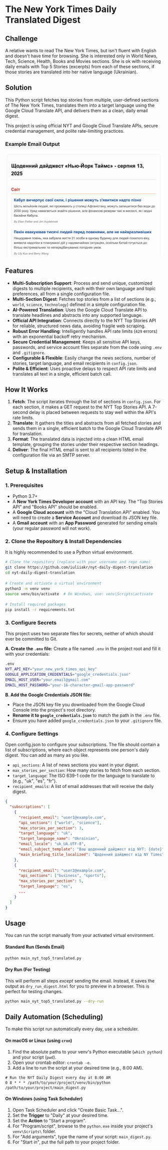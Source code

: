 # The New York Times Daily Translated Digest

## Challenge
A relative wants to read The New York Times, but isn't fluent with English and doesn't have time for browsing.
She is interested only in World News, Tech, Science, Health, Books and Movies sections.
She is ok with receiving daily emails with Top 5 Stories (excerpts) from each of these sections, if those stories are translated into her native language (Ukrainian).

## Solution

This Python script fetches top stories from multiple, user-defined sections of The New York Times, translates them into a target language using the Google Cloud Translate API, and delivers them as a clean, daily email digest.

This project is using official NYT and Google Cloud Translate APIs, secure credential management, and polite rate-limiting practices.

### Example Email Output

![Example Email Screenshot](email_screenshot.png)

## Features

-   **Multi-Subscription Support**: Process and send unique, customized digests to multiple recipients, each with their own language and topic preferences, all from a single configuration file.
-   **Multi-Section Digest**: Fetches top stories from a list of sections (e.g., `world`, `science`, `technology`) defined in a simple configuration file.
-   **AI-Powered Translation**: Uses the Google Cloud Translate API to translate headlines and abstracts into any supported language.
-   **Official API Integration**: Connects directly to the NYT Top Stories API for reliable, structured news data, avoiding fragile web scraping.
-   **Robust Error Handling**: Intelligently handles API rate limits (`429` errors) with an exponential backoff retry mechanism.
-   **Secure Credential Management**: Keeps all sensitive API keys, passwords, and service account files separate from the code using `.env` and `.gitignore`.
-   **Configurable & Flexible**: Easily change the news sections, number of stories, target language, and email recipients in `config.json`.
-   **Polite & Efficient**: Uses proactive delays to respect API rate limits and translates all text in a single, efficient batch call.

## How It Works

1.  **Fetch**: The script iterates through the list of sections in `config.json`. For each section, it makes a GET request to the NYT Top Stories API. A 7-second delay is placed between requests to stay well within the API's rate limits.
2.  **Translate**: It gathers the titles and abstracts from all fetched stories and sends them in a single, efficient batch to the Google Cloud Translate API for translation.
3.  **Format**: The translated data is injected into a clean HTML email template, grouping the stories under their respective section headings.
4.  **Deliver**: The final HTML email is sent to all recipients listed in the configuration file via an SMTP server.

## Setup & Installation

### 1. Prerequisites

-   Python 3.7+
-   A **New York Times Developer account** with an API key. The "Top Stories API" and "Books API" should be enabled.
-   A **Google Cloud account** with the "Cloud Translation API" enabled. You will need to create a **Service Account** and download its JSON key file.
-   A **Gmail account** with an **App Password** generated for sending emails (your regular password will not work).

### 2. Clone the Repository & Install Dependencies

It is highly recommended to use a Python virtual environment.

```bash
# Clone the repository (replace with your username and repo name)
git clone https://github.com/iuliiakr/nyt-daily-digest-translation
cd nyt-daily-digest-translation

# Create and activate a virtual environment
python3 -m venv venv
source venv/bin/activate  # On Windows, use: venv\Scripts\activate

# Install required packages
pip install -r requirements.txt
```

### 3. Configure Secrets

This project uses two separate files for secrets, neither of which should ever be committed to Git.

**A. Create the `.env` file:**
Create a file named `.env` in the project root and fill it with your credentials:

```bash
.env
NYT_API_KEY="your_new_york_times_api_key"
GOOGLE_APPLICATION_CREDENTIALS="google_credentials.json"
EMAIL_HOST_USER="your.email@gmail.com"
EMAIL_HOST_PASSWORD="your-16-character-gmail-app-password"
```


**B. Add the Google Credentials JSON file:**
-   Place the JSON key file you downloaded from the Google Cloud Console into the project's root directory.
-   **Rename it to `google_credentials.json`** to match the path in the `.env` file.
-   Ensure you have added `google_credentials.json` to your `.gitignore` file.

### 4. Configure Settings

Open config.json to configure your subscriptions. The file should contain a list of subscriptions, where each object represents one person's daily digest. You can add as many as you like.

-   `api_sections`: A list of news sections you want in your digest.
-   `max_stories_per_section`: How many stories to fetch from each section.
-   `target_language`: The ISO 639-1 code for the language to translate to (e.g., "uk", "es", "fr").
-   `recipient_emails`: A list of email addresses that will receive the daily digest.

```json
{
  "subscriptions": [
    {
      "recipient_email": "user1@example.com",
      "api_sections": ["world", "science"],
      "max_stories_per_section": 3,
      "target_language": "uk",
      "target_language_name": "Ukrainian",
      "email_locale": "uk_UA.UTF-8",
      "email_subject_template": "Ваш щоденний дайджест від NYT: {date}",
      "main_briefing_title_localized": "Щоденний дайджест від NY Times"
    },
    {
      "recipient_email": "user2@example.com",
      "api_sections": ["business", "sports"],
      "max_stories_per_section": 5,
      "target_language": "es",
      ...
    }
  ]
}
```


## Usage

You can run the script manually from your activated virtual environment.

#### Standard Run (Sends Email)

```bash
python main_nyt_top5_translated.py
```

#### Dry Run (For Testing)

This will perform all steps *except* sending the email. Instead, it saves the output as `dry_run_digest.html` for you to preview in a browser. This is perfect for testing changes.

```bash
python main_nyt_top5_translated.py --dry-run
```

## Daily Automation (Scheduling)

To make this script run automatically every day, use a scheduler.

#### On macOS or Linux (using `cron`)

1.  Find the absolute paths to your venv's Python executable (`which python`) and your script (`pwd`).
2.  Open your crontab editor: `crontab -e`.
3.  Add a line to run the script at your desired time (e.g., 8:00 AM).

```cron
# Run the NYT Daily Digest every day at 8:00 AM
0 8 * * * /path/to/your/project/venv/bin/python /path/to/your/project/main_digest.py
```

#### On Windows (using Task Scheduler)

1.  Open Task Scheduler and click "Create Basic Task...".
2.  Set the **Trigger** to "Daily" at your desired time.
3.  Set the **Action** to "Start a program".
4.  For "Program/script", browse to the `python.exe` inside your project's `venv\Scripts\` folder.
5.  For "Add arguments", type the name of your script: `main_digest.py`.
6.  For "Start in", put the full path to your project folder.

